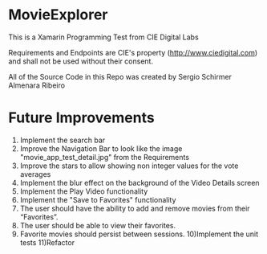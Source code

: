 # MovieExplorer
This is a Xamarin Programming Test from CIE Digital Labs

Requirements and Endpoints are CIE's property (http://www.ciedigital.com) and shall not be used without their consent.

All of the Source Code in this Repo was created by Sergio Schirmer Almenara Ribeiro

# Future Improvements
1) Implement the search bar
2) Improve the Navigation Bar to look like the image "movie_app_test_detail.jpg" from the Requirements
3) Improve the stars to allow showing non integer values for the vote averages
4) Implement the blur effect on the background of the Video Details screen
5) Implement the Play Video functionality
6) Implement the "Save to Favorites" functionality
7) The user should have the ability to add and remove movies from their “Favorites”.
8) The user should be able to view their favorites.
9) Favorite movies should persist between sessions.
10)Implement the unit tests
11)Refactor
